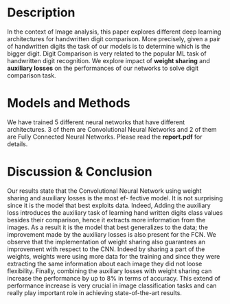 ﻿# **Description**
In the context of Image analysis, this paper explores different deep learning architectures for handwritten digit comparison. More precisely, given a pair of handwritten digits the task of our models is to determine which is the bigger digit. Digit Comparison is very related to the popular ML task of handwritten digit recognition. We explore impact of **weight sharing** and **auxiliary losses** on the performances of our networks to solve digit comparison task.

# **Models and Methods**
We have trained 5 different neural networks that have different architectures. 3 of them are Convolutional Neural Networks and 2 of them are Fully Connected Neural Networks. Please read the **report.pdf** for details.
# **Discussion & Conclusion**
Our results state that the Convolutional Neural Network using weight sharing and auxiliary losses is the most ef- fective model. It is not surprising since it is the model that best exploits data. Indeed, Adding the auxiliary loss introduces the auxiliary task of learning hand written digits class values besides their comparison, hence it extracts more information from the images. As a result it is the model that best generalizes to the data; the improvement made by the auxiliary losses is also present for the FCN. We observe that the implementation of weight sharing also guarantees an improvement with respect to the CNN. Indeed by sharing a part of the weights, weights were using more data for the training and since they were extracting the same information about each image they did not loose flexibility. Finally, combining the auxiliary losses with weight sharing can increase the performance by up to 8% in terms of accuracy. This extend of performance increase is very crucial in image classification tasks and can really play important role in achieving state-of-the-art results.

